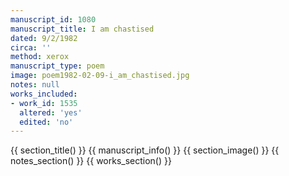 ```yaml
---
manuscript_id: 1080
manuscript_title: I am chastised
dated: 9/2/1982
circa: ''
method: xerox
manuscript_type: poem
image: poem1982-02-09-i_am_chastised.jpg
notes: null
works_included:
- work_id: 1535
  altered: 'yes'
  edited: 'no'
---
```


{{ section_title() }}
{{ manuscript_info() }}
{{ section_image() }}
{{ notes_section() }}
{{ works_section() }}

